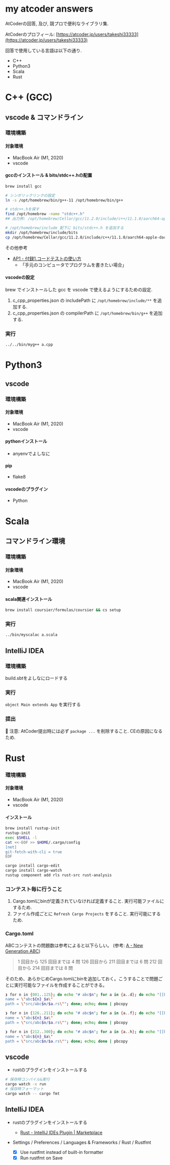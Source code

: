 # my atcoder answers
AtCoderの回答, 及び, 競プロで便利なライブラリ集.

AtCoderのプロフィール: [https://atcoder.jp/users/takeshi33333](https://atcoder.jp/users/takeshi33333)

回答で使用している言語は以下の通り.
- C++
- Python3
- Scala
- Rust

# C++ (GCC)

## vscode & コマンドライン

### 環境構築

#### 対象環境
- MacBook Air (M1, 2020)
- vscode

#### gccのインストール & bits/stdc++.hの配置

```bash
brew install gcc

# シンボリックリンクの設定
ln -s /opt/homebrew/bin/g++-11 /opt/homebrew/bin/g++

# stdc++.hを探す
find /opt/homebrew -name "stdc++.h"
## 出力例: /opt/homebrew/Cellar/gcc/11.2.0/include/c++/11.1.0/aarch64-apple-darwin20/bits/stdc++.h

# /opt/homebrew/include 配下に bits/stdc++.h を追加する
mkdir /opt/homebrew/include/bits
cp /opt/homebrew/Cellar/gcc/11.2.0/include/c++/11.1.0/aarch64-apple-darwin20/bits/stdc++.h /opt/homebrew/include/bits
```

その他参考
- [AP1 - 付録1.コードテストの使い方](https://atcoder.jp/contests/APG4b/tasks/APG4b_ak)
  - 「手元のコンピュータでプログラムを書きたい場合」

#### vscodeの設定

brew でインストールした gcc を vscode で使えるようにするための設定.

1. c_cpp_properties.json の includePath に `/opt/homebrew/include/**` を追加する.
2. c_cpp_properties.json の compilerPath に `/opt/homebrew/bin/g++` を追加する.


### 実行

```bash
../../bin/myg++ a.cpp
```

# Python3

## vscode

### 環境構築

#### 対象環境
- MacBook Air (M1, 2020)
- vscode

#### pythonインストール
- anyenvでよしなに

#### pip
- flake8

#### vscodeのプラグイン
- Python


# Scala

## コマンドライン環境

### 環境構築

#### 対象環境
- MacBook Air (M1, 2020)
- vscode

#### scala関連インストール

```bash
brew install coursier/formulas/coursier && cs setup
```

### 実行

```bash
../bin/myscalac a.scala
```

## IntelliJ IDEA

### 環境構築
build.sbtをよしなにロードする

### 実行
`object Main extends App` を実行する

### 提出
🚨 注意: AtCoder提出時には必ず `package ...` を削除すること. CEの原因になるため.


# Rust

### 環境構築

#### 対象環境
- MacBook Air (M1, 2020)
- vscode

#### インストール

```bash
brew install rustup-init
rustup-init
exec $SHELL -l
cat <<-EOF >> $HOME/.cargo/config
[net]
git-fetch-with-cli = true
EOF

cargo install cargo-edit
cargo install cargo-watch
rustup component add rls rust-src rust-analysis
```

### コンテスト毎に行うこと

1. Cargo.tomlにbinが定義されていなければ定義すること. 実行可能ファイルにするため. 
2. ファイル作成ごとに `Refresh Cargo Projects` をすること. 実行可能にするため.

### Cargo.toml

ABCコンテストの問題数は参考によると以下らしい。 (参考: [A - New Generation ABC](https://atcoder.jp/contests/abc214/tasks/abc214_a))

> 1 回目から 125 回目までは 4 問
> 126 回目から 211 回目までは 6 問
> 212 回目から 214 回目までは 8 問

そのため、あらかじめCargo.tomlにbinを追加しておく。こうすることで問題ごとに実行可能なファイルを作成することができる。


```bash
❯ for n in {001..125}; do echo "# abc$n"; for a in {a..d}; do echo "[[bin]]
name = \"abc${n}_$a\"
path = \"src/abc$n/$a.rs\""; done; echo; done | pbcopy

❯ for n in {126..211}; do echo "# abc$n"; for a in {a..f}; do echo "[[bin]]
name = \"abc${n}_$a\"
path = \"src/abc$n/$a.rs\""; done; echo; done | pbcopy

❯ for n in {212..300}; do echo "# abc$n"; for a in {a..h}; do echo "[[bin]]
name = \"abc${n}_$a\"
path = \"src/abc$n/$a.rs\""; done; echo; done | pbcopy

```

## vscode

- rustのプラグインをインストールする

```bash
# 保存時コンパイル&実行
cargo watch -x run
# 保存時フォーマット
cargo watch -- cargo fmt
```

## IntelliJ IDEA

- rustのプラグインをインストールする
  - [Rust - IntelliJ IDEs Plugin | Marketplace](https://plugins.jetbrains.com/plugin/8182-rust)

- Settings / Preferences / Languages & Frameworks / Rust / Rustfmt
  - [x] Use rustfmt instead of built-in formatter
  - [x] Run rustfmt on Save
